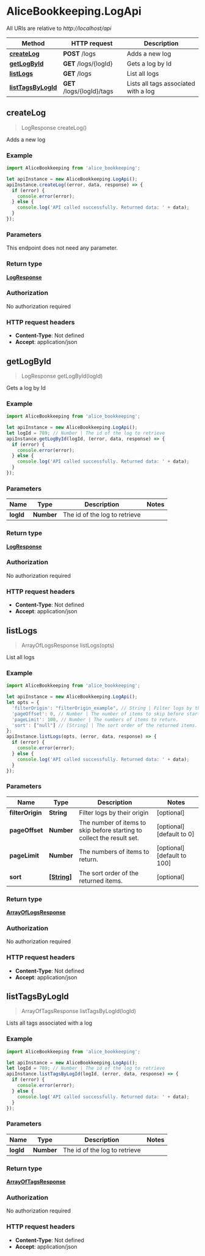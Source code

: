 # AliceBookkeeping.LogApi

All URIs are relative to *http://localhost/api*

Method | HTTP request | Description
------------- | ------------- | -------------
[**createLog**](LogApi.md#createLog) | **POST** /logs | Adds a new log
[**getLogById**](LogApi.md#getLogById) | **GET** /logs/{logId} | Gets a log by Id
[**listLogs**](LogApi.md#listLogs) | **GET** /logs | List all logs
[**listTagsByLogId**](LogApi.md#listTagsByLogId) | **GET** /logs/{logId}/tags | Lists all tags associated with a log



## createLog

> LogResponse createLog()

Adds a new log

### Example

```javascript
import AliceBookkeeping from 'alice_bookkeeping';

let apiInstance = new AliceBookkeeping.LogApi();
apiInstance.createLog((error, data, response) => {
  if (error) {
    console.error(error);
  } else {
    console.log('API called successfully. Returned data: ' + data);
  }
});
```

### Parameters

This endpoint does not need any parameter.

### Return type

[**LogResponse**](LogResponse.md)

### Authorization

No authorization required

### HTTP request headers

- **Content-Type**: Not defined
- **Accept**: application/json


## getLogById

> LogResponse getLogById(logId)

Gets a log by Id

### Example

```javascript
import AliceBookkeeping from 'alice_bookkeeping';

let apiInstance = new AliceBookkeeping.LogApi();
let logId = 789; // Number | The id of the log to retrieve
apiInstance.getLogById(logId, (error, data, response) => {
  if (error) {
    console.error(error);
  } else {
    console.log('API called successfully. Returned data: ' + data);
  }
});
```

### Parameters


Name | Type | Description  | Notes
------------- | ------------- | ------------- | -------------
 **logId** | **Number**| The id of the log to retrieve | 

### Return type

[**LogResponse**](LogResponse.md)

### Authorization

No authorization required

### HTTP request headers

- **Content-Type**: Not defined
- **Accept**: application/json


## listLogs

> ArrayOfLogsResponse listLogs(opts)

List all logs

### Example

```javascript
import AliceBookkeeping from 'alice_bookkeeping';

let apiInstance = new AliceBookkeeping.LogApi();
let opts = {
  'filterOrigin': "filterOrigin_example", // String | Filter logs by their origin
  'pageOffset': 0, // Number | The number of items to skip before starting to collect the result set.
  'pageLimit': 100, // Number | The numbers of items to return.
  'sort': ["null"] // [String] | The sort order of the returned items.
};
apiInstance.listLogs(opts, (error, data, response) => {
  if (error) {
    console.error(error);
  } else {
    console.log('API called successfully. Returned data: ' + data);
  }
});
```

### Parameters


Name | Type | Description  | Notes
------------- | ------------- | ------------- | -------------
 **filterOrigin** | **String**| Filter logs by their origin | [optional] 
 **pageOffset** | **Number**| The number of items to skip before starting to collect the result set. | [optional] [default to 0]
 **pageLimit** | **Number**| The numbers of items to return. | [optional] [default to 100]
 **sort** | [**[String]**](String.md)| The sort order of the returned items. | [optional] 

### Return type

[**ArrayOfLogsResponse**](ArrayOfLogsResponse.md)

### Authorization

No authorization required

### HTTP request headers

- **Content-Type**: Not defined
- **Accept**: application/json


## listTagsByLogId

> ArrayOfTagsResponse listTagsByLogId(logId)

Lists all tags associated with a log

### Example

```javascript
import AliceBookkeeping from 'alice_bookkeeping';

let apiInstance = new AliceBookkeeping.LogApi();
let logId = 789; // Number | The id of the log to retrieve
apiInstance.listTagsByLogId(logId, (error, data, response) => {
  if (error) {
    console.error(error);
  } else {
    console.log('API called successfully. Returned data: ' + data);
  }
});
```

### Parameters


Name | Type | Description  | Notes
------------- | ------------- | ------------- | -------------
 **logId** | **Number**| The id of the log to retrieve | 

### Return type

[**ArrayOfTagsResponse**](ArrayOfTagsResponse.md)

### Authorization

No authorization required

### HTTP request headers

- **Content-Type**: Not defined
- **Accept**: application/json

